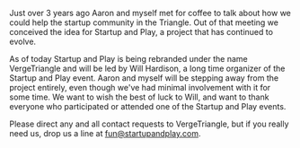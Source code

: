 Just over 3 years ago Aaron and myself met for coffee to talk about how we could help the startup community in the Triangle. Out of that meeting we conceived the idea for Startup and Play, a project that has continued to evolve.

As of today Startup and Play is being rebranded under the name VergeTriangle and will be led by Will Hardison, a long time organizer of the Startup and Play event. Aaron and myself will be stepping away from the project entirely, even though we've had minimal involvement with it for some time. We want to wish the best of luck to Will, and want to thank everyone who participated or attended one of the Startup and Play events.

Please direct any and all contact requests to VergeTriangle, but if you really need us, drop us a line at fun@startupandplay.com.
